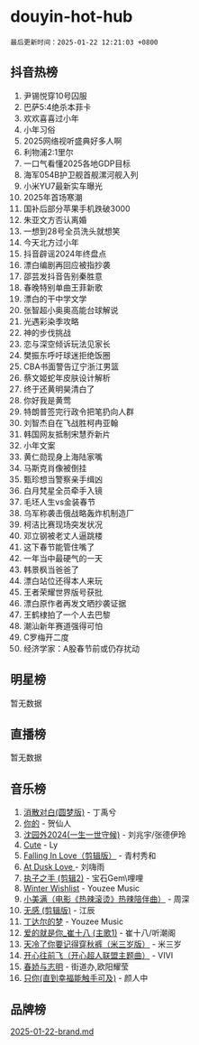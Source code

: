 # douyin-hot-hub

`最后更新时间：2025-01-22 12:21:03 +0800`

## 抖音热榜

1. 尹锡悦穿10号囚服
1. 巴萨5:4绝杀本菲卡
1. 欢欢喜喜过小年
1. 小年习俗
1. 2025网络视听盛典好多人啊
1. 利物浦2:1里尔
1. 一口气看懂2025各地GDP目标
1. 海军054B护卫舰首舰漯河舰入列
1. 小米YU7最新实车曝光
1. 2025年首场寒潮
1. 国补后部分苹果手机跌破3000
1. 朱亚文方否认离婚
1. 一想到28号全员洗头就想笑
1. 今天北方过小年
1. 抖音辟谣2024年终盘点
1. 漂白编剧再回应被指抄袭
1. 邵芸发抖音告别秦胜意
1. 春晚特别单曲王菲新歌
1. 漂白的干中学文学
1. 张智超小奥奥高能台球解说
1. 光遇彩染季攻略
1. 神的步伐挑战
1. 恋与深空倾诉玩法见家长
1. 樊振东呼吁球迷拒绝饭圈
1. CBA书面警告辽宁浙江男篮
1. 蔡文姬蛇年皮肤设计解析
1. 终于还黄明昊清白了
1. 你好我是黄莺
1. 特朗普签完行政令把笔扔向人群
1. 刘智杰自在飞战胜柯冉亚翰
1. 韩国网友抵制宋慧乔新片
1. 小年文案
1. 黄仁勋现身上海陆家嘴
1. 马斯克肖像被倒挂
1. 甄珍想当警察亲手缉凶
1. 白月梵星全员牵手入镜
1. 毛坯人生vs金装春节
1. 乌军称袭击俄战略轰炸机制造厂
1. 柯洁比赛现场突发状况
1. 邓立钢被老丈人逼跳楼
1. 这下春节能管住嘴了
1. 一年当中最硬气的一天
1. 韩景枫当爸爸了
1. 漂白站位还得本人来玩
1. 王者荣耀世界版号获批
1. 漂白原作者再发文晒抄袭证据
1. 王鹤棣拍了一个人去巴黎
1. 潮汕新年赛道强得可怕
1. C罗梅开二度
1. 经济学家：A股春节前或仍存扰动

## 明星榜

暂无数据

## 直播榜

暂无数据

## 音乐榜

1. [消散对白(圆梦版)](https://sf5-hl-cdn-tos.douyinstatic.com/obj/tos-cn-ve-2774/og4jB5I5IizzoZVAAAzWgBMAsMDWoArfwBOiFs) - 丁禹兮
1. [你的](https://sf5-hl-cdn-tos.douyinstatic.com/obj/tos-cn-ve-2774/oYuIeKf42jB7sEV6B2upMdpYAgfrQWj0FeRegh) - 贺仙人
1. [沈园外2024(一生一世守候)](https://sf5-hl-cdn-tos.douyinstatic.com/obj/tos-cn-ve-2774/oAIYMHGCmKaYKFDd6FZBf9AfMfx1eErAAEJAFH) - 刘兆宇/张德伊玲
1. [Cute](https://sf5-hl-cdn-tos.douyinstatic.com/obj/tos-cn-ve-2774/o4IbIzHWKAAB4wsS5qMBRiiAlEBGTpQRNfFvuo) - Ly
1. [Falling In Love（剪辑版）](https://sf5-hl-cdn-tos.douyinstatic.com/obj/tos-cn-ve-2774/o8ajpA8zzgBPahbBIO8AcKGBLJezFCRd1wfP9f) - 青村秀和
1. [ At Dusk  Love ](https://sf5-hl-cdn-tos.douyinstatic.com/obj/tos-cn-ve-2774/o8CrpCf5CaYgI4ZrtQgMQAFEfuGqNnRSDQAPBc) - 刘嗨雨
1. [执子之手 (剪辑2)](https://sf5-hl-cdn-tos.douyinstatic.com/obj/tos-cn-ve-2774/oUoZLQjCc31XzqsBnBQUNgeKtYPBcgbFDwtfcu) - 宝石Gem\哩哩
1. [Winter Wishlist](https://sf3-cdn-tos.douyinstatic.com/obj/tos-cn-ve-2774/oIIgUOeamCFCVAzxN6MFRLIBlLGpUqQxeeHrLE) - Youzee Music
1. [小美满（电影《热辣滚烫》热辣陪伴曲）](https://sf5-hl-cdn-tos.douyinstatic.com/obj/tos-cn-ve-2774/o0GAn2lSgfZIDUgtevCGDQYnFg4CwnrBaxbTZL) - 周深
1. [无感 (剪辑版)](https://sf5-hl-cdn-tos.douyinstatic.com/obj/tos-cn-ve-2774/o0eIsUzJBDlQaQFC5OFlgbMEZC1TFYBftOBn6p) - 江辰
1. [丁达尔的梦](https://sf5-hl-cdn-tos.douyinstatic.com/obj/tos-cn-ve-2774/oMU3WirUZBVQkAC9ccG5P2IQirziZM2RTInUY) - Youzee Music
1. [爱的就是你_崔十八 (主歌1)](https://sf5-hl-cdn-tos.douyinstatic.com/obj/tos-cn-ve-2774/oI5BO5DhFZ6UTcNCnZaOCBLtZ7WIMQGfgnXf5E) - 崔十八/听潮阁
1. [天冷了你要记得穿秋裤（米三岁版）](https://sf5-hl-cdn-tos.douyinstatic.com/obj/tos-cn-ve-2774/oQlIwVIDWiZ6BQilAorS7MA0AgCkQDvcZAdm1) - 米三岁
1. [开心往前飞（开心超人联盟主题曲）](https://sf5-hl-cdn-tos.douyinstatic.com/obj/tos-cn-ve-2774/9d8fb7c82cf1421fb93a9fe925275e0a) - VIVI
1. [春娇与志明](https://sf5-hl-cdn-tos.douyinstatic.com/obj/tos-cn-ve-2774/e530d8fceb7044b39707d7f9ff54add1) - 街道办,欧阳耀莹
1. [只你(直到幸福能触手可及)](https://sf5-hl-cdn-tos.douyinstatic.com/obj/tos-cn-ve-2774/o0lBkRDzFTeaVSUz3ZZSCBVtZ5DIMQGfgmEAuE) - 颜人中

## 品牌榜

[2025-01-22-brand.md](2025-01-22-brand.md)
